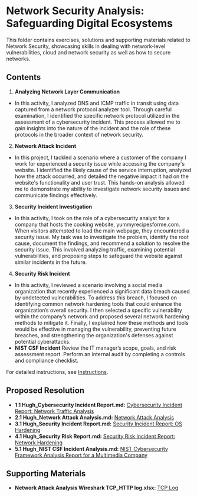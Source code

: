 # Network Security Analysis: Safeguarding Digital Ecosystems

This folder contains exercises, solutions and supporting materials related to Network Security, showcasing skills in dealing with network-level vulnerabilities, cloud and network security as well as how to secure networks.

## Contents
1. **Analyzing Network Layer Communication**
- In this activity, I analyzed DNS and ICMP traffic in transit using data captured from a network protocol analyzer tool. Through careful examination, I identified the specific network protocol utilized in the assessment of a cybersecurity incident. This process allowed me to gain insights into the nature of the incident and the role of these protocols in the broader context of network security.
  
2. **Network Attack Incident**
- In this project, I tackled a scenario where a customer of the company I work for experienced a security issue while accessing the company's website. I identified the likely cause of the service interruption, analyzed how the attack occurred, and detailed the negative impact it had on the website's functionality and user trust. This hands-on analysis allowed me to demonstrate my ability to investigate network security issues and communicate findings effectively.

3. **Security Incident Investigation**
- In this activity, I took on the role of a cybersecurity analyst for a company that hosts the cooking website, yummyrecipesforme.com. When visitors attempted to load the main webpage, they encountered a security issue. My task was to investigate the problem, identify the root cause, document the findings, and recommend a solution to resolve the security issue. This involved analyzing traffic, examining potential vulnerabilities, and proposing steps to safeguard the website against similar incidents in the future.

4. **Security Risk Incident**
- In this activity, I reviewed a scenario involving a social media organization that recently experienced a significant data breach caused by undetected vulnerabilities. To address this breach, I focused on identifying common network hardening tools that could enhance the organization’s overall security. I then selected a specific vulnerability within the company’s network and proposed several network hardening methods to mitigate it. Finally, I explained how these methods and tools would be effective in managing the vulnerability, preventing future breaches, and strengthening the organization's defenses against potential cyberattacks.
- **NIST CSF Incident** Review the IT manager’s scope, goals, and risk assessment report. Perform an internal audit by completing a controls and compliance checklist.

For detailed instructions, see [Instructions](Instructions.md).

## Proposed Resolution
- **1.1 Hugh_Cybersecurity Incident Report.md:** [Cybersecurity Incident Report: Network Traffic Analysis](https://github.com/Hugh-Kumbi/Cybersecurity-Portfolio/blob/main/II.%20Network%20Security/1.1%20Hugh_Cybersecurity%20Incident%20Report.md)
- **2.1 Hugh_Network Attack Analysis.md:** [Network Attack Analysis](https://github.com/Hugh-Kumbi/Cybersecurity-Portfolio/blob/main/II.%20Network%20Security/2.1%20Hugh_Network%20Attack%20Analysis.md)
- **3.1 Hugh_Security Incident Report.md:** [Security Incident Report: OS Hardening](https://github.com/Hugh-Kumbi/Cybersecurity-Portfolio/blob/main/II.%20Network%20Security/3.1%20Hugh_Security%20Incident%20Report.md)
- **4.1 Hugh_Security Risk Report.md:** [Security Risk Incident Report: Network Hardening](https://github.com/Hugh-Kumbi/Cybersecurity-Portfolio/blob/main/II.%20Network%20Security/4.1%20Hugh_Security%20Risk%20Report.md)
- **5.1 Hugh_NIST CSF Incident Analysis.md:** [NIST Cybersecurity Framework Analysis Report for a Multimedia Company](https://github.com/Hugh-Kumbi/Cybersecurity-Portfolio/blob/main/II.%20Network%20Security/5.1%20Hugh_NIST%20CSF%20Incident%20Analysis.md)

## Supporting Materials
- **Network Attack Analysis Wireshark TCP_HTTP log.xlsx:** [TCP Log](https://github.com/Hugh-Kumbi/Cybersecurity-Portfolio/blob/main/II.%20Network%20Security/Network%20Attack%20Analysis%20Wireshark%20TCP_HTTP%20log.xlsx)
